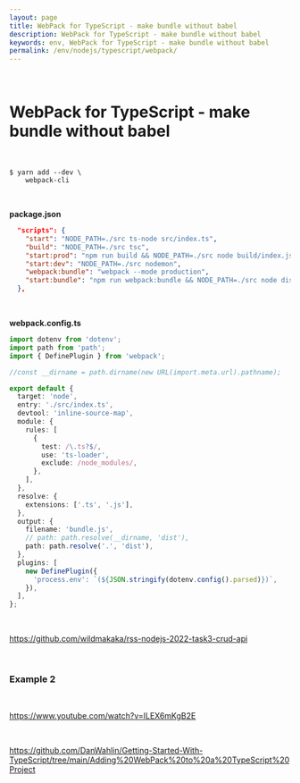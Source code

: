 ```yaml
---
layout: page
title: WebPack for TypeScript - make bundle without babel
description: WebPack for TypeScript - make bundle without babel
keywords: env, WebPack for TypeScript - make bundle without babel
permalink: /env/nodejs/typescript/webpack/
---
```


<br/>

# WebPack for TypeScript - make bundle without babel

<br/>

```
$ yarn add --dev \
    webpack-cli
```

<br/>

**package.json**

```json
  "scripts": {
    "start": "NODE_PATH=./src ts-node src/index.ts",
    "build": "NODE_PATH=./src tsc",
    "start:prod": "npm run build && NODE_PATH=./src node build/index.js",
    "start:dev": "NODE_PATH=./src nodemon",
    "webpack:bundle": "webpack --mode production",
    "start:bundle": "npm run webpack:bundle && NODE_PATH=./src node dist/bundle.js"
  },
```

<br/>

**webpack.config.ts**

```ts
import dotenv from 'dotenv';
import path from 'path';
import { DefinePlugin } from 'webpack';

//const __dirname = path.dirname(new URL(import.meta.url).pathname);

export default {
  target: 'node',
  entry: './src/index.ts',
  devtool: 'inline-source-map',
  module: {
    rules: [
      {
        test: /\.ts?$/,
        use: 'ts-loader',
        exclude: /node_modules/,
      },
    ],
  },
  resolve: {
    extensions: ['.ts', '.js'],
  },
  output: {
    filename: 'bundle.js',
    // path: path.resolve(__dirname, 'dist'),
    path: path.resolve('.', 'dist'),
  },
  plugins: [
    new DefinePlugin({
      'process.env': `(${JSON.stringify(dotenv.config().parsed)})`,
    }),
  ],
};
```

<br/>

https://github.com/wildmakaka/rss-nodejs-2022-task3-crud-api

<br/>

### Example 2

<br/>

https://www.youtube.com/watch?v=ILEX6mKgB2E

<br/>

https://github.com/DanWahlin/Getting-Started-With-TypeScript/tree/main/Adding%20WebPack%20to%20a%20TypeScript%20Project
